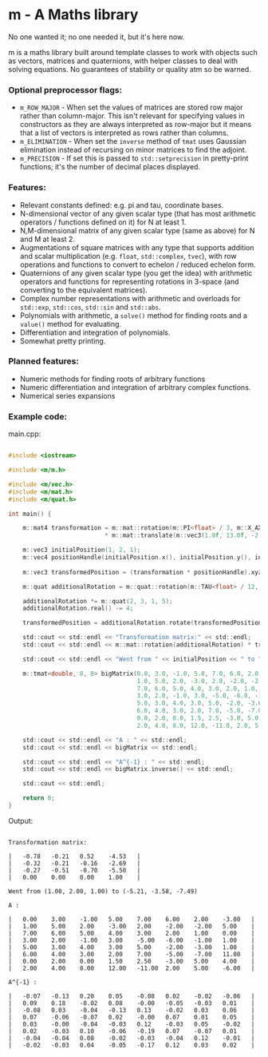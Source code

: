 
# m - A Maths library

No one wanted it; no one needed it, but it's here now.

m is a maths library built around template classes to work with objects such as vectors, matrices and quaternions, with helper classes to deal with solving equations. No guarantees of stability or quality atm so be warned.

### Optional preprocessor flags:

* `m_ROW_MAJOR` - When set the values of matrices are stored row major rather than column-major. This isn't relevant for specifying values in constructors as they are always interpreted as row-major but it means that a list of vectors is interpreted as rows rather than columns.
* `m_ELIMINATION` - When set the `inverse` method of `tmat` uses Gaussian elimination instead of recursing on minor matrices to find the adjoint.
* `m_PRECISION` - If set this is passed to `std::setprecision` in pretty-print functions; it's the number of decimal places displayed.

### Features:

* Relevant constants defined: e.g. pi and tau, coordinate bases.
* N-dimensional vector of any given scalar type (that has most arithmetic operators / functions defined on it) for N at least 1.
* N,M-dimensional matrix of any given scalar type (same as above) for N and M at least 2.
* Augmentations of square matrices with any type that supports addition and scalar multiplication (e.g. `float`, `std::complex`, `tvec`), with row operations and functions to convert to echelon / reduced echelon form.
* Quaternions of any given scalar type (you get the idea) with arithmetic operators and functions for representing rotations in 3-space (and converting to the equivalent matrices).
* Complex number representations with arithmetic and overloads for `std::exp`, `std::cos`, `std::sin` and `std::abs`.
* Polynomials with arithmetic, a `solve()` method for finding roots and a `value()` method for evaluating.
* Differentiation and integration of polynomials.
* Somewhat pretty printing.

### Planned features:

* Numeric methods for finding roots of arbitrary functions
* Numeric differentiation and integration of arbitrary complex functions.
* Numerical series expansions

### Example code:

main.cpp:

```c

#include <iostream>

#include <m/m.h>

#include <m/vec.h>
#include <m/mat.h>
#include <m/quat.h>

int main() {

    m::mat4 transformation = m::mat::rotation(m::PI<float> / 3, m::X_AXIS<float>)
                           * m::mat::translate(m::vec3(1.0f, 13.0f, -2.0f));

    m::vec3 initialPosition(1, 2, 1);
    m::vec4 positionHandle(initialPosition.x(), initialPosition.y(), initialPosition.z(), 1);
    
    m::vec3 transformedPosition = (transformation * positionHandle).xyz();

    m::quat additionalRotation = m::quat::rotation(m::TAU<float> / 12, m::vec3(0.5f, 0.5f, -0.1f));

    additionalRotation *= m::quat(2, 3, 1, 5);
    additionalRotation.real() -= 4;

    transformedPosition = additionalRotation.rotate(transformedPosition);

    std::cout << std::endl << "Transformation matrix:" << std::endl;
    std::cout << std::endl << m::mat::rotation(additionalRotation) * transformation << std::endl;

    std::cout << std::endl << "Went from " << initialPosition << " to " << transformedPosition << std::endl;

    m::tmat<double, 8, 8> bigMatrix(0.0, 3.0, -1.0, 5.0, 7.0, 6.0, 2.0, -3.0,
                                    1.0, 5.0, 2.0, -3.0, 2.0, -2.0, -2.0, 5.0,
                                    7.0, 6.0, 5.0, 4.0, 3.0, 2.0, 1.0, 0.0,
                                    3.0, 2.0, -1.0, 3.0, -5.0, -6.0, -1.0, 1.0,
                                    5.0, 3.0, 4.0, 3.0, 5.0, -2.0, -3.0, 1.0,
                                    6.0, 4.0, 3.0, 2.0, 7.0, -5.0, -7.0, 11.0,
                                    0.0, 2.0, 0.0, 1.5, 2.5, -3.0, 5.0, 4.0,
                                    2.0, 4.0, 8.0, 12.0, -11.0, 2.0, 5.0, -6.0);

    std::cout << std::endl << "A : " << std::endl;
    std::cout << std::endl << bigMatrix << std::endl;

    std::cout << std::endl << "A^{-1} : " << std::endl;
    std::cout << std::endl << bigMatrix.inverse() << std::endl;

    std::cout << std::endl;

    return 0;
}

```

Output:

```

Transformation matrix:

|	-0.78	-0.21	0.52	-4.53	|
|	-0.32	-0.21	-0.16	-2.69	|
|	-0.27	-0.51	-0.70	-5.50	|
|	0.00	0.00	0.00	1.00	|

Went from (1.00, 2.00, 1.00) to (-5.21, -3.58, -7.49)

A : 

|	0.00	3.00	-1.00	5.00	7.00	6.00	2.00	-3.00	|
|	1.00	5.00	2.00	-3.00	2.00	-2.00	-2.00	5.00	|
|	7.00	6.00	5.00	4.00	3.00	2.00	1.00	0.00	|
|	3.00	2.00	-1.00	3.00	-5.00	-6.00	-1.00	1.00	|
|	5.00	3.00	4.00	3.00	5.00	-2.00	-3.00	1.00	|
|	6.00	4.00	3.00	2.00	7.00	-5.00	-7.00	11.00	|
|	0.00	2.00	0.00	1.50	2.50	-3.00	5.00	4.00	|
|	2.00	4.00	8.00	12.00	-11.00	2.00	5.00	-6.00	|

A^{-1} : 

|	-0.07	-0.13	0.20	0.05	-0.08	0.02	-0.02	-0.06	|
|	0.09	0.18	-0.02	0.08	-0.00	-0.05	-0.03	0.01	|
|	-0.08	0.03	-0.04	-0.13	0.13	-0.02	0.03	0.06	|
|	0.07	-0.06	-0.07	0.02	-0.00	0.07	0.01	0.05	|
|	0.03	-0.00	-0.04	-0.03	0.12	-0.03	0.05	-0.02	|
|	0.02	-0.03	0.10	-0.06	-0.19	0.07	-0.07	0.01	|
|	-0.04	-0.04	0.08	-0.02	-0.03	-0.04	0.12	-0.01	|
|	-0.02	-0.03	0.04	-0.05	-0.17	0.12	0.03	0.02	|

```
